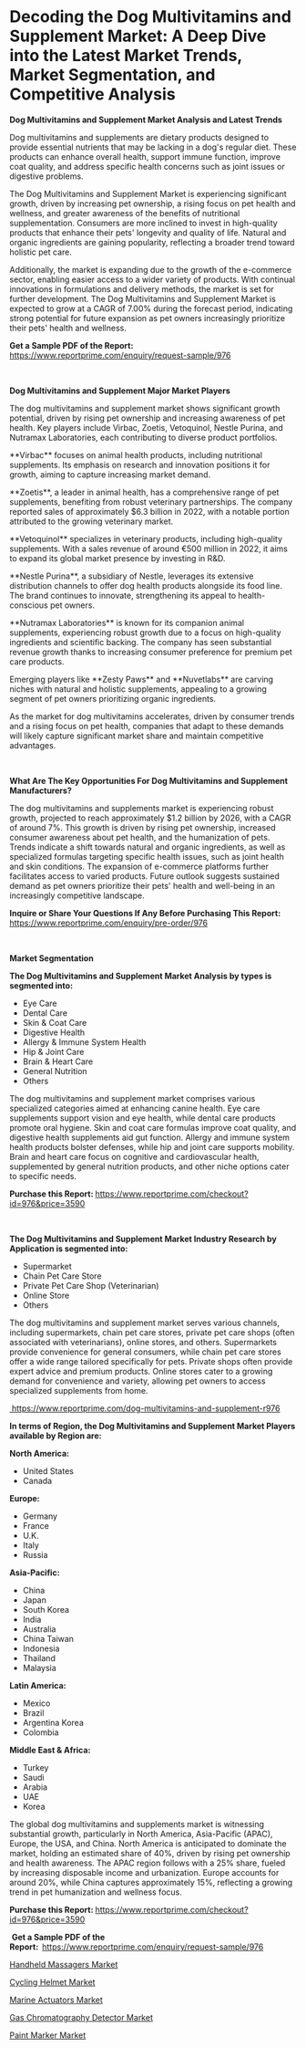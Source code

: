 <p><h1>Decoding the Dog Multivitamins and Supplement Market: A Deep Dive into the Latest Market Trends, Market Segmentation, and Competitive Analysis</h1></p><p><strong>Dog Multivitamins and Supplement Market Analysis and Latest Trends</strong></p>
<p><p>Dog multivitamins and supplements are dietary products designed to provide essential nutrients that may be lacking in a dog's regular diet. These products can enhance overall health, support immune function, improve coat quality, and address specific health concerns such as joint issues or digestive problems. </p><p>The Dog Multivitamins and Supplement Market is experiencing significant growth, driven by increasing pet ownership, a rising focus on pet health and wellness, and greater awareness of the benefits of nutritional supplementation. Consumers are more inclined to invest in high-quality products that enhance their pets' longevity and quality of life. Natural and organic ingredients are gaining popularity, reflecting a broader trend toward holistic pet care.</p><p>Additionally, the market is expanding due to the growth of the e-commerce sector, enabling easier access to a wider variety of products. With continual innovations in formulations and delivery methods, the market is set for further development. The Dog Multivitamins and Supplement Market is expected to grow at a CAGR of 7.00% during the forecast period, indicating strong potential for future expansion as pet owners increasingly prioritize their pets' health and wellness.</p></p>
<p><strong>Get a Sample PDF of the Report:&nbsp;</strong> <a href="https://www.reportprime.com/enquiry/request-sample/976?utm_campaign=2034&utm_medium=2&utm_source=Github&utm_content=ia&utm_term=18032025&utm_id=dog-multivitamins-and-supplement">https://www.reportprime.com/enquiry/request-sample/976</a></p>
<p>&nbsp;</p>
<p><strong>Dog Multivitamins and Supplement Major Market Players</strong></p>
<p><p>The dog multivitamins and supplement market shows significant growth potential, driven by rising pet ownership and increasing awareness of pet health. Key players include Virbac, Zoetis, Vetoquinol, Nestle Purina, and Nutramax Laboratories, each contributing to diverse product portfolios.</p><p>**Virbac** focuses on animal health products, including nutritional supplements. Its emphasis on research and innovation positions it for growth, aiming to capture increasing market demand. </p><p>**Zoetis**, a leader in animal health, has a comprehensive range of pet supplements, benefiting from robust veterinary partnerships. The company reported sales of approximately $6.3 billion in 2022, with a notable portion attributed to the growing veterinary market.</p><p>**Vetoquinol** specializes in veterinary products, including high-quality supplements. With a sales revenue of around €500 million in 2022, it aims to expand its global market presence by investing in R&D.</p><p>**Nestle Purina**, a subsidiary of Nestle, leverages its extensive distribution channels to offer dog health products alongside its food line. The brand continues to innovate, strengthening its appeal to health-conscious pet owners.</p><p>**Nutramax Laboratories** is known for its companion animal supplements, experiencing robust growth due to a focus on high-quality ingredients and scientific backing. The company has seen substantial revenue growth thanks to increasing consumer preference for premium pet care products.</p><p>Emerging players like **Zesty Paws** and **Nuvetlabs** are carving niches with natural and holistic supplements, appealing to a growing segment of pet owners prioritizing organic ingredients.</p><p>As the market for dog multivitamins accelerates, driven by consumer trends and a rising focus on pet health, companies that adapt to these demands will likely capture significant market share and maintain competitive advantages.</p></p>
<p>&nbsp;</p>
<p><strong>What Are The Key Opportunities For Dog Multivitamins and Supplement Manufacturers?</strong></p>
<p><p>The dog multivitamins and supplements market is experiencing robust growth, projected to reach approximately $1.2 billion by 2026, with a CAGR of around 7%. This growth is driven by rising pet ownership, increased consumer awareness about pet health, and the humanization of pets. Trends indicate a shift towards natural and organic ingredients, as well as specialized formulas targeting specific health issues, such as joint health and skin conditions. The expansion of e-commerce platforms further facilitates access to varied products. Future outlook suggests sustained demand as pet owners prioritize their pets' health and well-being in an increasingly competitive landscape.</p></p>
<p><strong>Inquire or Share Your Questions If Any Before Purchasing This Report:</strong> <a href="https://www.reportprime.com/enquiry/pre-order/976?utm_campaign=2034&utm_medium=2&utm_source=Github&utm_content=ia&utm_term=18032025&utm_id=dog-multivitamins-and-supplement">https://www.reportprime.com/enquiry/pre-order/976</a></p>
<p>&nbsp;</p>
<p><strong>Market Segmentation</strong></p>
<p><strong>The Dog Multivitamins and Supplement Market Analysis by types is segmented into:</strong></p>
<p><ul><li>Eye Care</li><li>Dental Care</li><li>Skin & Coat Care</li><li>Digestive Health</li><li>Allergy & Immune System Health</li><li>Hip & Joint Care</li><li>Brain & Heart Care</li><li>General Nutrition</li><li>Others</li></ul></p>
<p><p>The dog multivitamins and supplement market comprises various specialized categories aimed at enhancing canine health. Eye care supplements support vision and eye health, while dental care products promote oral hygiene. Skin and coat care formulas improve coat quality, and digestive health supplements aid gut function. Allergy and immune system health products bolster defenses, while hip and joint care supports mobility. Brain and heart care focus on cognitive and cardiovascular health, supplemented by general nutrition products, and other niche options cater to specific needs.</p></p>
<p><strong>Purchase this Report:&nbsp;</strong><a href="https://www.reportprime.com/checkout?id=976&price=3590&utm_campaign=2034&utm_medium=2&utm_source=Github&utm_content=ia&utm_term=18032025&utm_id=dog-multivitamins-and-supplement">https://www.reportprime.com/checkout?id=976&price=3590</a></p>
<p>&nbsp;</p>
<p><strong>The Dog Multivitamins and Supplement Market Industry Research by Application is segmented into:</strong></p>
<p><ul><li>Supermarket</li><li>Chain Pet Care Store</li><li>Private Pet Care Shop (Veterinarian)</li><li>Online Store</li><li>Others</li></ul></p>
<p><p>The dog multivitamins and supplement market serves various channels, including supermarkets, chain pet care stores, private pet care shops (often associated with veterinarians), online stores, and others. Supermarkets provide convenience for general consumers, while chain pet care stores offer a wide range tailored specifically for pets. Private shops often provide expert advice and premium products. Online stores cater to a growing demand for convenience and variety, allowing pet owners to access specialized supplements from home.</p></p>
<p><a href="https://www.reportprime.com/dog-multivitamins-and-supplement-r976?utm_campaign=2034&utm_medium=2&utm_source=Github&utm_content=ia&utm_term=18032025&utm_id=dog-multivitamins-and-supplement">&nbsp;https://www.reportprime.com/dog-multivitamins-and-supplement-r976</a></p>
<p><strong>In terms of Region, the Dog Multivitamins and Supplement Market Players available by Region are:</strong></p>
<p>
    <p> <strong> North America: </strong>
        <ul>
            <li>United States</li>
            <li>Canada</li>
        </ul>
        </p> 
    <p> <strong> Europe: </strong>
        <ul>
            <li>Germany</li>
            <li>France</li>
            <li>U.K.</li>
            <li>Italy</li>
            <li>Russia</li>
        </ul>
        </p> 
    <p> <strong> Asia-Pacific: </strong>
        <ul>
            <li>China</li>
            <li>Japan</li>
            <li>South Korea</li>
            <li>India</li>
            <li>Australia</li>
            <li>China Taiwan</li>
            <li>Indonesia</li>
            <li>Thailand</li>
            <li>Malaysia</li>
        </ul>
        </p> 
    <p> <strong> Latin America: </strong>
        <ul>
            <li>Mexico</li>
            <li>Brazil</li>
            <li>Argentina Korea</li>
            <li>Colombia</li>
        </ul>
        </p> 
    <p> <strong> Middle East & Africa: </strong>
        <ul>
            <li>Turkey</li>
            <li>Saudi</li>
            <li>Arabia</li>
            <li>UAE</li>
            <li>Korea</li>
        </ul>
    </p>
    </p>
<p><p>The global dog multivitamins and supplements market is witnessing substantial growth, particularly in North America, Asia-Pacific (APAC), Europe, the USA, and China. North America is anticipated to dominate the market, holding an estimated share of 40%, driven by rising pet ownership and health awareness. The APAC region follows with a 25% share, fueled by increasing disposable income and urbanization. Europe accounts for around 20%, while China captures approximately 15%, reflecting a growing trend in pet humanization and wellness focus.</p></p>
<p><strong>Purchase this Report: </strong><a href="https://www.reportprime.com/checkout?id=976&price=3590&utm_campaign=2034&utm_medium=2&utm_source=Github&utm_content=ia&utm_term=18032025&utm_id=dog-multivitamins-and-supplement">https://www.reportprime.com/checkout?id=976&price=3590</a></p>
<p>&nbsp;<strong>Get a Sample PDF of the Report:&nbsp;&nbsp;</strong><a href="https://www.reportprime.com/enquiry/request-sample/976?utm_campaign=2034&utm_medium=2&utm_source=Github&utm_content=ia&utm_term=18032025&utm_id=dog-multivitamins-and-supplement">https://www.reportprime.com/enquiry/request-sample/976</a></p>
<p><strong></strong></p>
<p><p><a href="https://www.linkedin.com/pulse/valuation-production-cost-growth-factors-handheld-massagers-4pbnc?utm_campaign=2034&utm_medium=2&utm_source=Github&utm_content=ia&utm_term=18032025&utm_id=dog-multivitamins-and-supplement">Handheld Massagers Market</a></p><p><a href="https://github.com/safurdorthu8/Market-Research-Report-List-1/blob/main/cycling-helmet-market.md?utm_campaign=2034&utm_medium=2&utm_source=Github&utm_content=ia&utm_term=18032025&utm_id=dog-multivitamins-and-supplement">Cycling Helmet Market</a></p><p><a href="https://www.linkedin.com/pulse/marine-actuators-value-chain-analysis-from-raw-materials-end-user-qlwbc?utm_campaign=2034&utm_medium=2&utm_source=Github&utm_content=ia&utm_term=18032025&utm_id=dog-multivitamins-and-supplement">Marine Actuators Market</a></p><p><a href="https://www.linkedin.com/pulse/understanding-gas-chromatography-detector-market-5ok5c?utm_campaign=2034&utm_medium=2&utm_source=Github&utm_content=ia&utm_term=18032025&utm_id=dog-multivitamins-and-supplement">Gas Chromatography Detector Market</a></p><p><a href="https://github.com/bettysbozer/Market-Research-Report-List-1/blob/main/paint-marker-market.md?utm_campaign=2034&utm_medium=2&utm_source=Github&utm_content=ia&utm_term=18032025&utm_id=dog-multivitamins-and-supplement">Paint Marker Market</a></p></p>